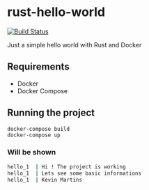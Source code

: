# rust-hello-world
[![Build Status](https://travis-ci.org/kevinmmartins/rust-hello-world.svg?branch=master)](https://travis-ci.org/kevinmmartins/rust-hello-world)

Just a simple hello world with Rust and Docker

## Requirements
 - Docker
 - Docker Compose

## Running the project

```
docker-compose build
docker-compose up
```

### Will be shown

```bash
hello_1  | Hi ! The project is working
hello_1  | Lets see some basic informations
hello_1  | Kevin Martins
```
